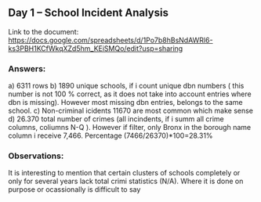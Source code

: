 ## Day 1 – School Incident Analysis
Link to the document:
https://docs.google.com/spreadsheets/d/1Po7b8hBsNdAWRl6-ks3PBH1KCfWkqXZd5hm_KEiSMQo/edit?usp=sharing
### Answers:
a) 6311 rows
b) 1890 unique schools, if i count unique dbn numbers ( this number is not 100 % correct, as it does not take into account entries where dbn is missing). However most missing dbn entries, belongs to the same school.
c) Non-criminal icidents 11670 are most common which make sense
d) 26.370 total number of crimes (all incindents, if i summ all crime columns, coliumns N-Q ). However if filter, only Bronx in the borough name column i receive 7,466. Percentage (7466/26370)*100=28.31%
### Observations:
It is interesting to mention that certain clusters of schools completely or only for several years lack total crimi statistics (N/A). Where it is done on purpose or ocassionally is difficult to say
